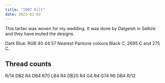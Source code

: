 ```yaml
---
title: "1997 Kilt"
date: 2023-01-02
---
```


This tartan was woven for my wedding.  It was done by Dalgeish in Selkirk and they have muted the designs.


Dark Blue:  RGB 40 44 57 Nearest Pantone colours Black C, 2695 C and 275 C.

## Thread counts

R/14 DB2 R4 DB4 R70 LB4 R4 DB20 R4 G4 R4 G74 R6 DB4 R/12
